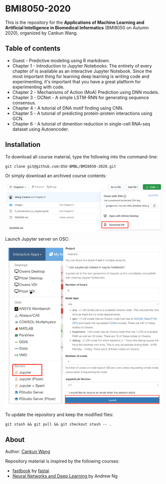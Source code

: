 # BMI8050-2020

This is the repository for the **Applications of Machine Learning and Artificial Intelligence in Biomedical Informatics** (BMI8050 on Autumn 2020), organized by Cankun Wang.

## Table of contents

- Guest - Predictive modeling using R markdown.
- Chapter 1 - Introduction to Jupyter Notebooks: The entirety of every chapter of is available as an interactive Jupyter Notebook. Since the most important thing for learning deep learning is writing code and experimenting, it's important that you have a great platform for experimenting with code.
- Chapter 2 - Mechanisms of Action (MoA) Prediction using DNN models.
- Chapter 3 - DCNet - A simple LSTM-RNN for generating sequence consensus.
- Chapter 4 - A tutorial of DNA motif finding using CNN.
- Chapter 5 - A tutorial of predicting protein-protein interactions using GCN.
- Chapter 6 - A tutorial of dimention reduction in single-cell RNA-seq dataset using Autoencoder.

## Installation
To download all course material, type the following into the command-line:

```
git clone git@github.com:OSU-BMBL/BMI8050-2020.git
```
Or simply download an archived course contents:

![](./images/readme_download_repo_zip.png)

Launch Jupyter server on OSC:

![](./images/readme_launch_osc.png)


To update the repository and keep the modified files:

```
git stash && git pull && git checkout stash -- .
```

## About

Author: [Cankun Wang](https://github.com/Wang-Cankun)

Repository material is inspired by the following courses:

- [fastbook](https://github.com/fastai/fastbook) by [fastai](https://docs.fast.ai/)
- [Neural Networks and Deep Learning
](https://www.coursera.org/learn/neural-networks-deep-learning) by Andrew Ng